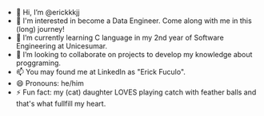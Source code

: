- 👋 Hi, I’m @erickkkjj
- 👀 I'm interested in become a Data Engineer. Come along with me in this (long) journey!
- 🌱 I’m currently learning C language in my 2nd year of Software Engineering at Unicesumar.
- 💞️ I’m looking to collaborate on projects to develop my knowledge about proggraming.
- 📫 You may found me at LinkedIn as "Erick Fuculo".
- 😄 Pronouns: he/him
- ⚡ Fun fact: my (cat) daughter LOVES playing catch with feather balls and that's what fullfill my heart.
